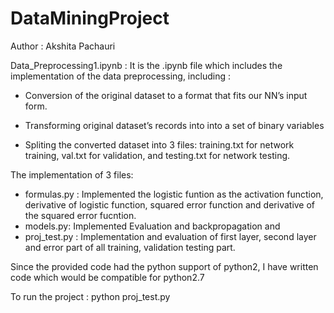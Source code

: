 # DataMiningProject

Author : Akshita Pachauri

Data_Preprocessing1.ipynb : It is the .ipynb file which includes the implementation of the data preprocessing, including :

- Conversion of the original dataset to a format that fits our NN’s input form. 

- Transforming original dataset’s records into into a set of binary variables

- Spliting the converted dataset into 3 files: training.txt for network training, val.txt for validation, and testing.txt for network testing. 

The implementation of 3 files: 

- formulas.py : Implemented the logistic funtion as the activation function, derivative of logistic function, squared error function and derivative of the squared error fucntion. 
- models.py: Implemented Evaluation and backpropagation and 
- proj_test.py : Implementation and evaluation of first layer, second layer and error part of all training, validation testing part.  


Since the provided code had the python support of python2, I have written code which would be compatible for python2.7

To run the project : python proj_test.py


 
